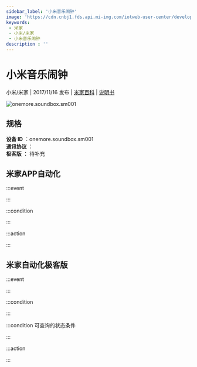 ```yaml
---
sidebar_label: '小米音乐闹钟'
image: 'https://cdn.cnbj1.fds.api.mi-img.com/iotweb-user-center/developer_1678870888647f6WlzdI8.png?GalaxyAccessKeyId=AKVGLQWBOVIRQ3XLEW&Expires=9223372036854775807&Signature=HWVtxMBV4h5nfN0XnCF3LdL1Hhs='
keywords: 
 - 米家
 - 小米/米家
 - 小米音乐闹钟
description : ''
---
```

# 小米音乐闹钟

小米/米家 | 2017/11/16 发布 | [米家百科](https://home.mi.com/webapp/content/baike/product/index.html?model=onemore.soundbox.sm001) | [说明书](https://home.mi.com/views/introduction.html?model=onemore.soundbox.sm001&region=cn)

![onemore.soundbox.sm001](https://cdn.cnbj1.fds.api.mi-img.com/iotweb-user-center/developer_1678870888647f6WlzdI8.png?GalaxyAccessKeyId=AKVGLQWBOVIRQ3XLEW&Expires=9223372036854775807&Signature=HWVtxMBV4h5nfN0XnCF3LdL1Hhs=)

## 规格  
> 
**设备 ID** ：onemore.soundbox.sm001  
**通讯协议** ：  
**极客版**  ： 待补充 


## 米家APP自动化  

:::event  

:::

:::condition  

:::

:::action   

:::

## 米家自动化极客版  

:::event  

:::

:::condition  

:::

:::condition 可查询的状态条件  

:::

:::action  

:::

        
